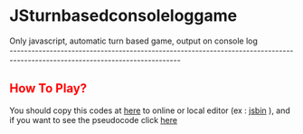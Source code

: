 # JSturnbasedconsoleloggame

Only javascript, automatic turn based game, output on console log <br />
----------------------------------------------------------------------------------------------------------------------------- <br />
<h2 style="color:red">How To Play?</h2>
<p>
You should copy this codes at <a href="https://terrathe2.github.io/JSturnbasedconsoleloggame/E16-WEEKLYPROJECT-SimpleJavaScriptApp.js">here</a> to online or local editor (ex : <a href="https://jsbin.com">jsbin</a> ), and if you want to see the pseudocode click <a href="https://terrathe2.github.io/JSturnbasedconsoleloggame/E16-PSEUDOCODES.txt">here</a>
</p>
